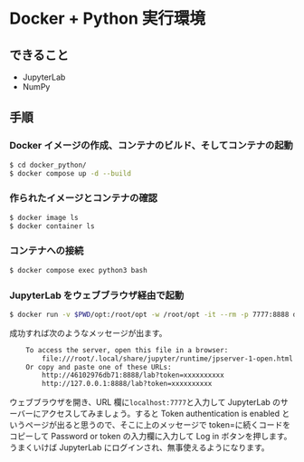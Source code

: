 # Docker + Python 実行環境

## できること

- JupyterLab
- NumPy

## 手順

### Docker イメージの作成、コンテナのビルド、そしてコンテナの起動

```bash
$ cd docker_python/
$ docker compose up -d --build
```

### 作られたイメージとコンテナの確認

```bash
$ docker image ls
$ docker container ls
```

### コンテナへの接続

```bash
$ docker compose exec python3 bash
```

### JupyterLab をウェブブラウザ経由で起動

```bash
$ docker run -v $PWD/opt:/root/opt -w /root/opt -it --rm -p 7777:8888 docker_python_python3 jupyter-lab --ip 0.0.0.0 --allow-root -b localhost
```

成功すれば次のようなメッセージが出ます。

```bash
    To access the server, open this file in a browser:
        file:///root/.local/share/jupyter/runtime/jpserver-1-open.html
    Or copy and paste one of these URLs:
        http://46102976db71:8888/lab?token=xxxxxxxxxx
        http://127.0.0.1:8888/lab?token=xxxxxxxxxx
```

ウェブブラウザを開き、URL 欄に`localhost:7777`と入力して JupyterLab のサーバーにアクセスしてみましょう。すると Token authentication is enabled というページが出ると思うので、そこに上のメッセージで token=に続くコードをコピーして Password or token の入力欄に入力して Log in ボタンを押します。
うまくいけば JupyterLab にログインされ、無事使えるようになります。
